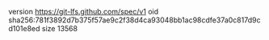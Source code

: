 version https://git-lfs.github.com/spec/v1
oid sha256:781f3892d7b375f57ae9c2f38d4ca93048bb1ac98cdfe37a0c817d9cd101e8ed
size 13568
